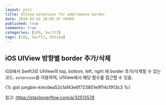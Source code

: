 ```yaml
---
layout: post
title: UIView extension for add/remove border
date: 2018-03-01 18:05:47 +0900
published: true
comments: true
categories: [iOS, Swift3]
tags: [iOS, Swift3, UIView]
---
```


## iOS UIView 방향별 border 추가/삭제
iOS에서 Swift3로 UIView의 top, bottom, left, right 에 border 추가/삭제할 수 있는 코드.
`extension`을 이용하여, UIView에서 해당 함수를 접근할 수 있음. 

{% gist jungbin-kim/dea52c1af43e6f723801e9f14cf913c3 %}

참고: https://stackoverflow.com/a/32513578